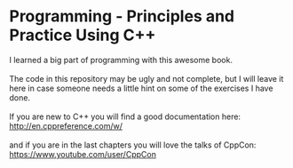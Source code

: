 # Programming - Principles and Practice Using C++ 
I learned a big part of programming with this awesome book. <br><br>
The code in this repository may be ugly and not complete, but I will leave it here in case someone needs a little hint on some of the exercises I have done. <br><br>
If you are new to C++ you will find a good documentation here: <br>
http://en.cppreference.com/w/
<br><br>
and if you are in the last chapters you will love the talks of CppCon:<br>
https://www.youtube.com/user/CppCon

